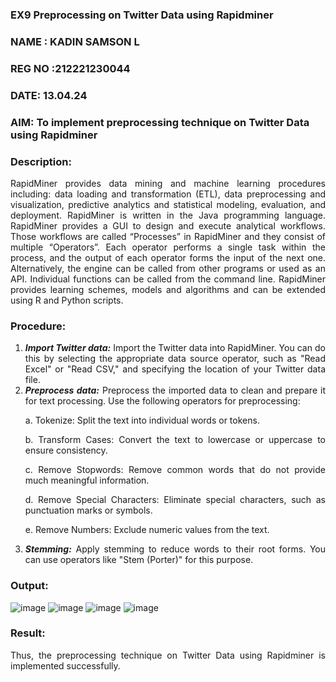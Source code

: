 ### EX9 Preprocessing on Twitter Data using Rapidminer
### NAME : KADIN SAMSON L
### REG NO :212221230044
### DATE: 13.04.24
### AIM: To implement preprocessing technique on Twitter Data using Rapidminer
### Description: 
<div align = "justify">
RapidMiner provides data mining and machine learning procedures including: data loading and transformation (ETL), data preprocessing and visualization, 
predictive analytics and statistical modeling, evaluation, and deployment. RapidMiner is written in the Java programming language. 
RapidMiner provides a GUI to design and execute analytical workflows. Those workflows are called “Processes” in RapidMiner and they consist of multiple “Operators”. 
Each operator performs a single task within the process, and the output of each operator forms the input of the next one. Alternatively, the engine can be called from 
other programs or used as an API. Individual functions can be called from the command line. 
RapidMiner provides learning schemes, models and algorithms and can be extended using R and Python scripts.

### Procedure:
1) ***Import Twitter data:*** Import the Twitter data into RapidMiner. You can do this by selecting the appropriate
data source operator, such as "Read Excel" or "Read CSV," and specifying the location of your Twitter data
file.
2) ***Preprocess data:*** Preprocess the imported data to clean and prepare it for text processing. Use the following
operators for preprocessing:
    <p>a. Tokenize: Split the text into individual words or tokens.
    <p>b. Transform Cases: Convert the text to lowercase or uppercase to ensure consistency.
    <p>c. Remove Stopwords: Remove common words that do not provide much meaningful information.
    <p>d. Remove Special Characters: Eliminate special characters, such as punctuation marks or symbols.
    <p>e. Remove Numbers: Exclude numeric values from the text.
3) ***Stemming:*** Apply stemming to reduce words to their root forms. You can use operators like "Stem (Porter)"
for this purpose.


### Output:
![image](https://github.com/Kadinsamson/WDM_EXP9/assets/94525955/2244d1a0-359f-46cd-864d-02a097eb2264)
![image](https://github.com/Kadinsamson/WDM_EXP9/assets/94525955/95479d76-8384-40c6-a930-44286629ee4f)
![image](https://github.com/Kadinsamson/WDM_EXP9/assets/94525955/5bf95d33-7d85-4f43-94a1-05eeeefa99ce)
![image](https://github.com/Kadinsamson/WDM_EXP9/assets/94525955/33927ed7-37d6-4adc-b07b-da0f1d6b4cff)

### Result:
Thus, the preprocessing technique on Twitter Data using Rapidminer is implemented successfully.

